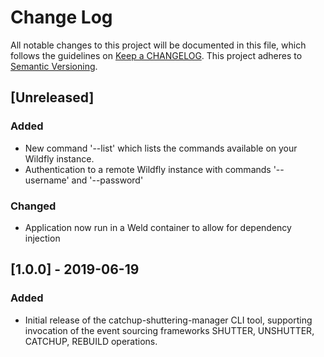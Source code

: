 # Change Log
All notable changes to this project will be documented in this file, which follows the guidelines
on [Keep a CHANGELOG](http://keepachangelog.com/). This project adheres to
[Semantic Versioning](http://semver.org/).

## [Unreleased]
### Added
- New command '--list' which lists the commands available on your Wildfly instance.
- Authentication to a remote Wildfly instance with commands '--username' and '--password'
### Changed
- Application now run in a Weld container to allow for dependency injection

## [1.0.0] - 2019-06-19

### Added
- Initial release of the catchup-shuttering-manager CLI tool, supporting invocation of the event sourcing frameworks SHUTTER, UNSHUTTER, CATCHUP, REBUILD operations.


